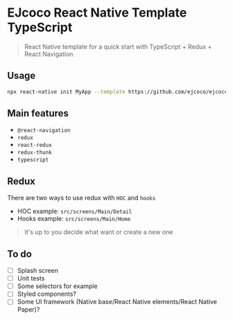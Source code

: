 # EJcoco React Native Template TypeScript


> React Native template for a quick start with TypeScript + Redux + React Navigation.


## Usage

```sh
npx react-native init MyApp --template https://github.com/ejcoco/ejcoco-react-native-template.git
```

## Main features
* `@react-navigation`
* `redux`
* `react-redux`
* `redux-thunk`
* `typescript`

## Redux
There are two ways to use redux with `HOC` and `hooks`
* HOC example: `src/screens/Main/Detail`
* Hooks example: `src/screens/Main/Home`

> It's up to you decide what want or create a new one
> 
## To do
- [ ] Splash screen
- [ ] Unit tests
- [ ] Some selectors for example 
- [ ] Styled components?
- [ ] Some UI framework (Native base/React Native elements/React Native Paper)? 